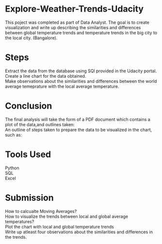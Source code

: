# Explore-Weather-Trends-Udacity
This poject was completed as part of Data Analyst.
The goal is to create visualization and write up describing the similarities and differences between global temperature trends and temperature trends in the big city to the local city. (Bangalore).
# Steps
Extract the data from the database using SQl provided in the Udacity portal.<br>
Create a line chart for the data obtained.<br>
Make observations about the similarities and differences between the world average temeprature with the local average temperature.
# Conclusion
The final analysis will take the form of a PDF document which contains a plot of the data,and outlines taken:<br>
An outline of steps taken to prepare the data to be visualized in the chart, such as:
# Tools Used
Python<br>
SQL<br>
Excel
# Submission
How to calcualte Moving Averages?<br>
How to visualize the trends between local and global average temperatures?<br>
Plot the chart with local and global temperature trends<br>
Write up atleast four observations about the similarities and differences in the trends.
